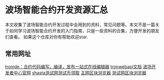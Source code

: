 # 波场智能合约开发资源汇总

本文收集了波场智能合约开发过程中会用到的资料，常见问题等。本文不是一篇关于如何学习波场智能合约开发的入门指南，只是一些资料的合集，方便开发的朋友们查看。
如果这个仓库对你有帮助欢迎star.
## 常用网址
[tronide：合约代码编写，编译，发布一站式在线编辑器](http://www.tronide.io/ "合约代码编写，编译，发布一站式在线编辑器")
[tronwebapi文档](https://developers.tron.network/reference#methodcall "tronwebapi文档")
[波场开发者中心官网](https://cn.developers.tron.network/ "波场开发者中心官网")
[shasta测试网测试币领取](https://www.trongrid.io/shasta/#request "shasta测试网测试币领取")
[主网区块浏览器](https://tronscan.io/#/ "主网区块浏览器")
[测试网区块浏览器](https://shasta.tronscan.io/#/ "测试网区块浏览器")
